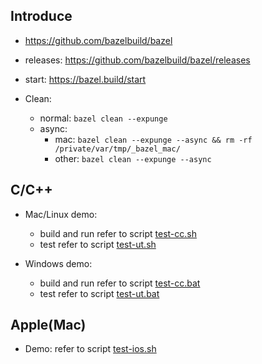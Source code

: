 ## Introduce
- https://github.com/bazelbuild/bazel
- releases: https://github.com/bazelbuild/bazel/releases
- start: https://bazel.build/start

- Clean: 
    * normal: `bazel clean --expunge`
    * async: 
        * mac: `bazel clean --expunge --async && rm -rf /private/var/tmp/_bazel_mac/`
        * other: `bazel clean --expunge --async`

## C/C++
- Mac/Linux demo: 
    * build and run refer to script [test-cc.sh](./test-cc.sh) 
    * test refer to script [test-ut.sh](./test-ut.sh)
    
- Windows demo: 
    * build and run refer to script [test-cc.bat](./test-cc.bat) 
    * test refer to script [test-ut.bat](./test-ut.bat)

## Apple(Mac)
- Demo: refer to script [test-ios.sh](./test-ios.sh) 

